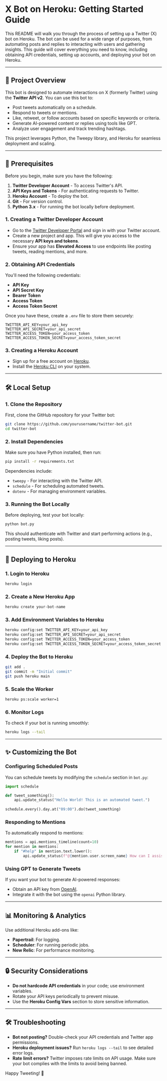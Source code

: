 # X Bot on Heroku: Getting Started Guide

This README will walk you through the process of setting up a Twitter (X) bot on Heroku. The bot can be used for a wide range of purposes, from automating posts and replies to interacting with users and gathering insights. This guide will cover everything you need to know, including obtaining API credentials, setting up accounts, and deploying your bot on Heroku.

---

## 🚀 Project Overview

This bot is designed to automate interactions on X (formerly Twitter) using the **Twitter API v2**. You can use this bot to:
- Post tweets automatically on a schedule.
- Respond to tweets or mentions.
- Like, retweet, or follow accounts based on specific keywords or criteria.
- Generate AI-powered content or replies using tools like GPT.
- Analyze user engagement and track trending hashtags.

This project leverages Python, the Tweepy library, and Heroku for seamless deployment and scaling.

---

## 🔧 Prerequisites

Before you begin, make sure you have the following:
1. **Twitter Developer Account** - To access Twitter's API.
2. **API Keys and Tokens** - For authenticating requests to Twitter.
3. **Heroku Account** - To deploy the bot.
4. **Git** - For version control.
5. **Python 3.x** - For running the bot locally before deployment.

### 1. Creating a Twitter Developer Account
- Go to the [Twitter Developer Portal](https://developer.twitter.com/) and sign in with your Twitter account.
- Create a new project and app. This will give you access to the necessary **API keys and tokens**.
- Ensure your app has **Elevated Access** to use endpoints like posting tweets, reading mentions, and more.

### 2. Obtaining API Credentials
You'll need the following credentials:
- **API Key**
- **API Secret Key**
- **Bearer Token**
- **Access Token**
- **Access Token Secret**

Once you have these, create a `.env` file to store them securely:

```
TWITTER_API_KEY=your_api_key
TWITTER_API_SECRET=your_api_secret
TWITTER_ACCESS_TOKEN=your_access_token
TWITTER_ACCESS_TOKEN_SECRET=your_access_token_secret
```

### 3. Creating a Heroku Account
- Sign up for a free account on [Heroku](https://www.heroku.com/).
- Install the [Heroku CLI](https://devcenter.heroku.com/articles/heroku-cli) on your system.

---

## 🛠️ Local Setup

### 1. Clone the Repository
First, clone the GitHub repository for your Twitter bot:

```bash
git clone https://github.com/yourusername/twitter-bot.git
cd twitter-bot
```

### 2. Install Dependencies
Make sure you have Python installed, then run:

```bash
pip install -r requirements.txt
```

Dependencies include:
- `tweepy` - For interacting with the Twitter API.
- `schedule` - For scheduling automated tweets.
- `dotenv` - For managing environment variables.

### 3. Running the Bot Locally
Before deploying, test your bot locally:

```bash
python bot.py
```

This should authenticate with Twitter and start performing actions (e.g., posting tweets, liking posts).

---

## 🚀 Deploying to Heroku

### 1. Login to Heroku
```bash
heroku login
```

### 2. Create a New Heroku App
```bash
heroku create your-bot-name
```

### 3. Add Environment Variables to Heroku
```bash
heroku config:set TWITTER_API_KEY=your_api_key
heroku config:set TWITTER_API_SECRET=your_api_secret
heroku config:set TWITTER_ACCESS_TOKEN=your_access_token
heroku config:set TWITTER_ACCESS_TOKEN_SECRET=your_access_token_secret
```

### 4. Deploy the Bot to Heroku
```bash
git add .
git commit -m "Initial commit"
git push heroku main
```

### 5. Scale the Worker
```bash
heroku ps:scale worker=1
```

### 6. Monitor Logs
To check if your bot is running smoothly:

```bash
heroku logs --tail
```

---

## ✨ Customizing the Bot

### Configuring Scheduled Posts
You can schedule tweets by modifying the `schedule` section in `bot.py`:

```python
import schedule

def tweet_something():
    api.update_status("Hello World! This is an automated tweet.")
    
schedule.every().day.at("09:00").do(tweet_something)
```

### Responding to Mentions
To automatically respond to mentions:

```python
mentions = api.mentions_timeline(count=10)
for mention in mentions:
    if "#help" in mention.text.lower():
        api.update_status(f"@{mention.user.screen_name} How can I assist you?", in_reply_to_status_id=mention.id)
```

### Using GPT to Generate Tweets
If you want your bot to generate AI-powered responses:
- Obtain an API key from [OpenAI](https://platform.openai.com/).
- Integrate it with the bot using the `openai` Python library.

---

## 📊 Monitoring & Analytics

Use additional Heroku add-ons like:
- **Papertrail**: For logging.
- **Scheduler**: For running periodic jobs.
- **New Relic**: For performance monitoring.

---

## 🔒 Security Considerations

- **Do not hardcode API credentials** in your code; use environment variables.
- Rotate your API keys periodically to prevent misuse.
- Use the **Heroku Config Vars** section to store sensitive information.

---

## 🛠️ Troubleshooting

- **Bot not posting?** Double-check your API credentials and Twitter app permissions.
- **Heroku deployment issues?** Run `heroku logs --tail` to see detailed error logs.
- **Rate limit errors?** Twitter imposes rate limits on API usage. Make sure your bot complies with the limits to avoid being banned.


Happy Tweeting! 🎉
